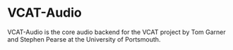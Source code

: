 # VCAT-Audio
VCAT-Audio is the core audio backend for the VCAT project by Tom Garner and Stephen Pearse at the University of Portsmouth.
